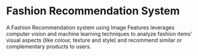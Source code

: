 # Fashion Recommendation System 
 A Fashion Recommendation system using Image Features leverages computer vision and machine learning techniques to analyze fashion items' visual aspects (like colour, texture and style) and recommend similar or complementary products to users. 
